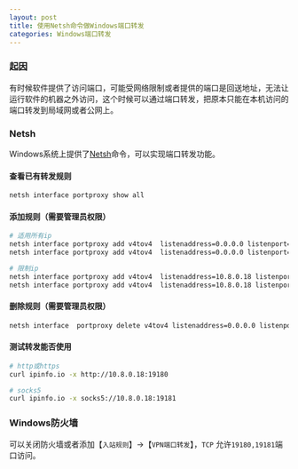 ```yaml
---
layout: post
title: 使用Netsh命令做Windows端口转发
categories: Windows端口转发
---
```

### 起因

有时候软件提供了访问端口，可能受网络限制或者提供的端口是回送地址，无法让运行软件的机器之外访问，这个时候可以通过端口转发，把原本只能在本机访问的端口转发到局域网或者公网上。

### Netsh

Windows系统上提供了[Netsh](https://learn.microsoft.com/en-us/windows-server/networking/technologies/netsh/netsh-contexts)命令，可以实现端口转发功能。

#### 查看已有转发规则

```sh
netsh interface portproxy show all
```

#### 添加规则（需要管理员权限）

```sh
# 适用所有ip
netsh interface portproxy add v4tov4  listenaddress=0.0.0.0 listenport=19180 connectaddress=127.0.0.1 connectport=19180
netsh interface portproxy add v4tov4  listenaddress=0.0.0.0 listenport=19181 connectaddress=127.0.0.1 connectport=19181

# 限制ip
netsh interface portproxy add v4tov4  listenaddress=10.8.0.18 listenport=19180 connectaddress=127.0.0.1 connectport=19180
netsh interface portproxy add v4tov4  listenaddress=10.8.0.18 listenport=19181 connectaddress=127.0.0.1 connectport=19181
```

#### 删除规则（需要管理员权限）

```sh
netsh interface  portproxy delete v4tov4 listenaddress=0.0.0.0 listenport=19180
```

#### 测试转发能否使用

```sh
# http或https
curl ipinfo.io -x http://10.8.0.18:19180

# socks5
curl ipinfo.io -x socks5://10.8.0.18:19181
```

### Windows防火墙

可以关闭防火墙或者添加【`入站规则`】->【`VPN端口转发`】，`TCP` 允许`19180,19181`端口访问。


